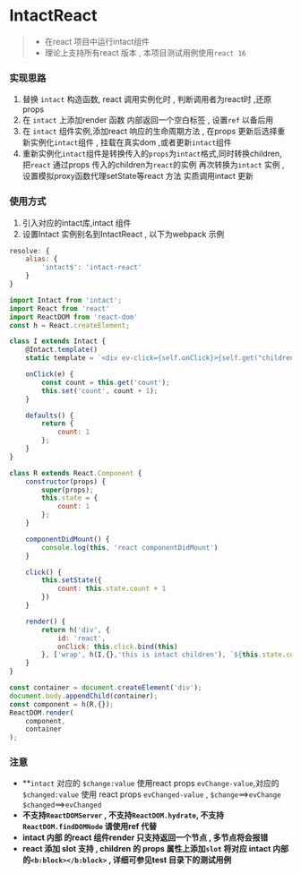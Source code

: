 # IntactReact
> - 在react 项目中运行intact组件
> - 理论上支持所有react 版本 , 本项目测试用例使用`react 16`

### 实现思路
1. 替换 `intact` 构造函数, react 调用实例化时 , 判断调用者为react时 ,还原props
2. 在 `intact` 上添加render 函数 内部返回一个空白标签 , 设置`ref` 以备后用
3. 在 `intact` 组件实例,添加react 响应的生命周期方法 , 在props 更新后选择重新实例化`intact`组件 , 挂载在真实dom ,或者更新`intact`组件
4. 重新实例化`intact`组件是转换传入的`props`为`intact`格式,同时转换children, 把`react` 通过props 传入的children为`react`的实例 再次转换为`intact` 实例 , 设置模拟proxy函数代理setState等react 方法 实质调用intact 更新


### 使用方式
1. 引入对应的intact库,intact 组件
2. 设置Intact 实例别名到IntactReact , 以下为webpack 示例
```js
resolve: {
    alias: {
        'intact$': 'intact-react'
    }
}
```
```js
import Intact from 'intact';
import React from 'react'
import ReactDOM from 'react-dom'
const h = React.createElement;

class I extends Intact {
    @Intact.template()
    static template = `<div ev-click={self.onClick}>{self.get("children")} child default content {self.get("count")}!</div>`

    onClick(e) {
        const count = this.get('count');
        this.set('count', count + 1);
    }

    defaults() {
        return {
            count: 1
        };
    }
}

class R extends React.Component {
    constructor(props) {
        super(props);
        this.state = {
            count: 1
        };
    }

    componentDidMount() {
        console.log(this, 'react componentDidMount')
    }

    click() {
        this.setState({
            count: this.state.count + 1
        })
    }

    render() {
        return h('div', {
            id: 'react',
            onClick: this.click.bind(this)
        }, ['wrap', h(I,{},'this is intact children'), `${this.state.count}`])
    }
}

const container = document.createElement('div');
document.body.appendChild(container);
const component = h(R,{});
ReactDOM.render(
    component,
    container
);
```


### 注意
- **`intact` 对应的 `$change:value` 使用react props `evChange-value`,对应的 `$changed:value` 使用 react props `evChanged-value` , `$change`==>`evChange`  `$changed`==>`evChanged`
- **不支持`ReactDOMServer` , 不支持`ReactDOM.hydrate`,  不支持`ReactDOM.findDOMNode` 请使用ref 代替**
- **intact 内部 的react 组件render 只支持返回一个节点 , 多节点将会报错**
- **react 添加 slot 支持 , children 的 props 属性上添加`slot` 将对应 intact 内部的`<b:block></b:block>` , 详细可参见test 目录下的测试用例**